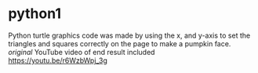 # python1 
Python turtle graphics code was made by using the x, and y-axis to set the triangles and squares correctly on the page to make a pumpkin face. *original* YouTube video of end result included
https://youtu.be/r6WzbWpj_3g
